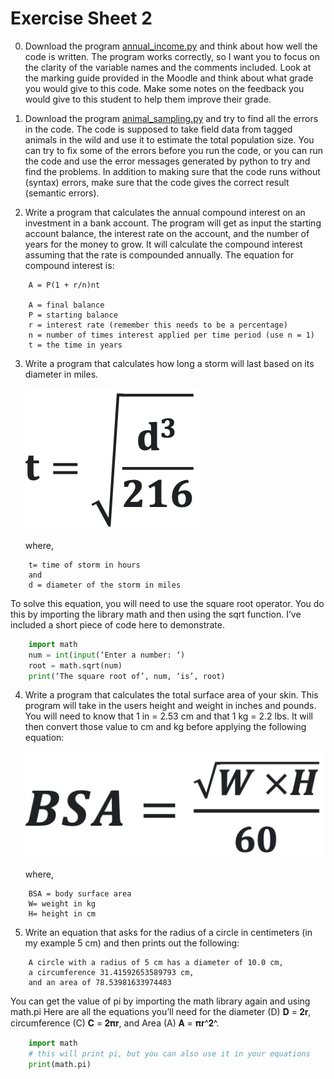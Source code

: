 # Exercise Sheet 2

0. Download the program [annual_income.py](70_annual_income.py) and think about how well the code is written. The program works correctly, so I want you to focus on the clarity of the variable names and the comments included. Look at the marking guide provided in the Moodle and think about what grade you would give to this code. Make some notes on the feedback you would give to this student to help them improve their grade.

1. Download the program [animal_sampling.py](70_animal_sampling.py) and try to find all the errors in the code. The code is supposed to take field data from tagged animals in the wild and use it to estimate the total population size. You can try to fix some of the errors before you run the code, or you can run the code and use the error messages generated by python to try and find the problems. In addition to making sure that the code runs without (syntax) errors, make sure that the code gives the correct result (semantic errors).

2. Write a program that calculates the annual compound interest on an investment in a bank account. The program will get as input the starting account balance, the interest rate on the account, and the number of years for the money to grow. It will calculate the compound interest assuming that the rate is compounded annually. The equation for compound interest is:


```plaintext
    A = P(1 + r/n)nt

    A = final balance   
    P = starting balance
    r = interest rate (remember this needs to be a percentage)
    n = number of times interest applied per time period (use n = 1)
    t = the time in years
```


3. Write a program that calculates how long a storm will last based on its diameter in miles.
           
    ![](70_storm_duration_formula.png)

    where,

```
    t= time of storm in hours
    and
    d = diameter of the storm in miles
```

To solve this equation, you will need to use the square root operator. You do this by importing the library math and then using the sqrt function. I’ve included a short piece of code here to demonstrate.

```python
    import math
    num = int(input(‘Enter a number: ‘)
    root = math.sqrt(num)
    print(‘The square root of’, num, ‘is’, root)
```

4. Write a program that calculates the total surface area of your skin. This program will take in the users height and weight in inches and pounds. You will need to know that 1 in = 2.53 cm and that 1 kg = 2.2 lbs. It will then convert those value to cm and kg before applying the following equation:

    ![](70_skin_area_formula.png)

    where,

```
    BSA = body surface area
    W= weight in kg
    H= height in cm
```

5. Write an equation that asks for the radius of a circle in centimeters (in my example 5 cm) and then prints out the following:

```plaintext
    A circle with a radius of 5 cm has a diameter of 10.0 cm,
    a circumference 31.41592653589793 cm,
    and an area of 78.53981633974483
```
You can get the value of pi by importing the math library again and using math.pi
Here are all the equations you’ll need for the diameter (D) 𝐃 = 𝟐𝐫, circumference (C) 𝐂 = 𝟐𝛑𝐫, and Area (A) 𝐀 = 𝛑𝐫^𝟐^.

```python
    import math
    # this will print pi, but you can also use it in your equations
    print(math.pi)
```
